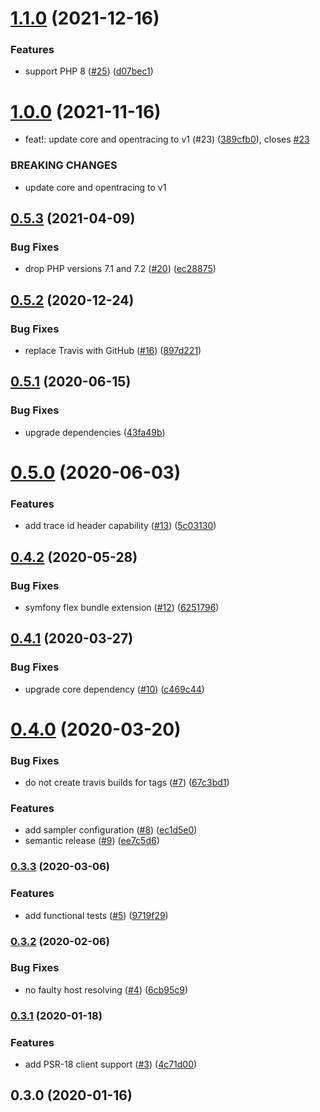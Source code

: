 # [1.1.0](https://github.com/auxmoney/OpentracingBundle-Zipkin/compare/v1.0.0...v1.1.0) (2021-12-16)


### Features

* support PHP 8 ([#25](https://github.com/auxmoney/OpentracingBundle-Zipkin/issues/25)) ([d07bec1](https://github.com/auxmoney/OpentracingBundle-Zipkin/commit/d07bec1a418a77f3f4d0ece23512d271ad92d708))

# [1.0.0](https://github.com/auxmoney/OpentracingBundle-Zipkin/compare/v0.5.3...v1.0.0) (2021-11-16)


* feat!: update core and opentracing to v1  (#23) ([389cfb0](https://github.com/auxmoney/OpentracingBundle-Zipkin/commit/389cfb0225841eba9252f2ac7c5c2940c67bcb78)), closes [#23](https://github.com/auxmoney/OpentracingBundle-Zipkin/issues/23)


### BREAKING CHANGES

* update core and opentracing to v1

## [0.5.3](https://github.com/auxmoney/OpentracingBundle-Zipkin/compare/v0.5.2...v0.5.3) (2021-04-09)


### Bug Fixes

* drop PHP versions 7.1 and 7.2 ([#20](https://github.com/auxmoney/OpentracingBundle-Zipkin/issues/20)) ([ec28875](https://github.com/auxmoney/OpentracingBundle-Zipkin/commit/ec288753258bbd573cff5181f1182b0d2c37a2db))

## [0.5.2](https://github.com/auxmoney/OpentracingBundle-Zipkin/compare/v0.5.1...v0.5.2) (2020-12-24)


### Bug Fixes

* replace Travis with GitHub ([#16](https://github.com/auxmoney/OpentracingBundle-Zipkin/issues/16)) ([897d221](https://github.com/auxmoney/OpentracingBundle-Zipkin/commit/897d2217d9647e653df4d5bb43bc28475f33ba23))

## [0.5.1](https://github.com/auxmoney/OpentracingBundle-Zipkin/compare/v0.5.0...v0.5.1) (2020-06-15)


### Bug Fixes

* upgrade dependencies ([43fa49b](https://github.com/auxmoney/OpentracingBundle-Zipkin/commit/43fa49b9018db4d4661cd0151e249eb4e4448ac5))

# [0.5.0](https://github.com/auxmoney/OpentracingBundle-Zipkin/compare/v0.4.2...v0.5.0) (2020-06-03)


### Features

* add trace id header capability ([#13](https://github.com/auxmoney/OpentracingBundle-Zipkin/issues/13)) ([5c03130](https://github.com/auxmoney/OpentracingBundle-Zipkin/commit/5c03130286b5db2a0df1c7e600216a60fa5d3c8e))

## [0.4.2](https://github.com/auxmoney/OpentracingBundle-Zipkin/compare/v0.4.1...v0.4.2) (2020-05-28)


### Bug Fixes

* symfony flex bundle extension ([#12](https://github.com/auxmoney/OpentracingBundle-Zipkin/issues/12)) ([6251796](https://github.com/auxmoney/OpentracingBundle-Zipkin/commit/6251796bd37f4dc970e192eded00885db4404c3d))

## [0.4.1](https://github.com/auxmoney/OpentracingBundle-Zipkin/compare/v0.4.0...v0.4.1) (2020-03-27)


### Bug Fixes

* upgrade core dependency ([#10](https://github.com/auxmoney/OpentracingBundle-Zipkin/issues/10)) ([c469c44](https://github.com/auxmoney/OpentracingBundle-Zipkin/commit/c469c44c9b4b23e64884340a1dfdbca0c90b755b))

# [0.4.0](https://github.com/auxmoney/OpentracingBundle-Zipkin/compare/v0.3.3...v0.4.0) (2020-03-20)


### Bug Fixes

* do not create travis builds for tags ([#7](https://github.com/auxmoney/OpentracingBundle-Zipkin/issues/7)) ([67c3bd1](https://github.com/auxmoney/OpentracingBundle-Zipkin/commit/67c3bd1b661279b64813f1a09605edc3a2e71c35))


### Features

* add sampler configuration ([#8](https://github.com/auxmoney/OpentracingBundle-Zipkin/issues/8)) ([ec1d5e0](https://github.com/auxmoney/OpentracingBundle-Zipkin/commit/ec1d5e0b8dd7ed818de9444fda2ac7992fe3b624))
* semantic release ([#9](https://github.com/auxmoney/OpentracingBundle-Zipkin/issues/9)) ([ee7c5d6](https://github.com/auxmoney/OpentracingBundle-Zipkin/commit/ee7c5d6c29643be3e4235bf8bac2f4ba2cd24262))

### [0.3.3](https://github.com/auxmoney/OpentracingBundle-Zipkin/compare/v0.3.2...v0.3.3) (2020-03-06)


### Features

* add functional tests ([#5](https://github.com/auxmoney/OpentracingBundle-Zipkin/issues/5)) ([9719f29](https://github.com/auxmoney/OpentracingBundle-Zipkin/commit/9719f29c1e9b7d8d6a673993811a53bcc3ed9648))

### [0.3.2](https://github.com/auxmoney/OpentracingBundle-Zipkin/compare/v0.3.1...v0.3.2) (2020-02-06)


### Bug Fixes

* no faulty host resolving ([#4](https://github.com/auxmoney/OpentracingBundle-Zipkin/issues/4)) ([6cb95c9](https://github.com/auxmoney/OpentracingBundle-Zipkin/commit/6cb95c958b5a27a13edc909d65bb5fbcd9d8880f))

### [0.3.1](https://github.com/auxmoney/OpentracingBundle-Zipkin/compare/v0.3.0...v0.3.1) (2020-01-18)


### Features

* add PSR-18 client support ([#3](https://github.com/auxmoney/OpentracingBundle-Zipkin/issues/3)) ([4c71d00](https://github.com/auxmoney/OpentracingBundle-Zipkin/commit/4c71d0006ae86d572e97340ec0fece5a738f8c03))

## 0.3.0 (2020-01-16)
